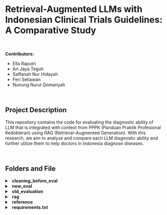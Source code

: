 # Retrieval-Augmented LLMs with Indonesian Clinical Trials Guidelines: A Comparative Study

<br>

**Contributors:**
- Ella Raputri
- Ari Jaya Teguh
- Saffanah Nur Hidayah
- Feri Setiawan
- Nunung Nurul Qomariyah

<br>

## Project Description
This repository contains the code for evaluating the diagnostic ability of LLM that is integrated with context from PPPK (Panduan Praktik Profesional Kedokteran) using RAG (Retrieval-Augmented Generation). With this research, we aim to analyze and compare each LLM diagnostic ability and further utilize them to help doctors in Indonesia diagnose diseases. 

<br>

## Folders and File
<details>
<summary>&ensp;<b>cleaning_before_eval</b></summary>
  
- Contains the code to clean the diagnosis data that we gathered from each LLM and the ground truth from the doctor.  

</details>

<details>
<summary>&ensp;<b>new_eval</b></summary>
  
- Contains the code and methods that we use to evaluate the diagnostic ability of each LLM. 
</details>

<details>
<summary>&ensp;<b>old_evaluation</b></summary>
  
- Contains the old experimental code and methods that we use to evaluate the diagnostic ability of each LLM, but we decide not to use it later. 
</details>

<details>
<summary>&ensp;<b>rag</b></summary>
  
- Contains the RAG code experiment for some models.  
</details>

<details>
<summary>&ensp;<b>reference</b></summary>
  
- Contains the old analysis and some reference used for this research.
</details>

<details>
<summary>&ensp;<b>requirements.txt</b></summary>
  
- Contains all the libraries that are needed to run the evaluation code.
</details>
